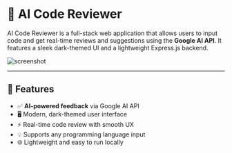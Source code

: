 # 🧠 AI Code Reviewer

AI Code Reviewer is a full-stack web application that allows users to input code and get real-time reviews and suggestions using the **Google AI API**. It features a sleek dark-themed UI and a lightweight Express.js backend.

![screenshot](![image](https://github.com/user-attachments/assets/ac19ec0c-b9dd-4248-93a3-523d2785358f)
) <!-- Replace with your actual image path if available -->

---

## 🚀 Features

- ✅ **AI-powered feedback** via Google AI API
- 🖥️ Modern, dark-themed user interface
- ⚡ Real-time code review with smooth UX
- 💡 Supports any programming language input
- 🌐 Lightweight and easy to run locally
